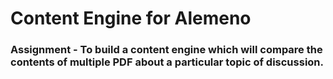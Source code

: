 # Content Engine for Alemeno
### Assignment - To build a content engine which will compare the contents of multiple PDF about a particular topic of discussion.